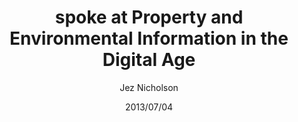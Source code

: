 ---
title: spoke at Property and Environmental Information in the Digital Age
date: 2013/07/04
tags: [events]
author: Jez Nicholson
---